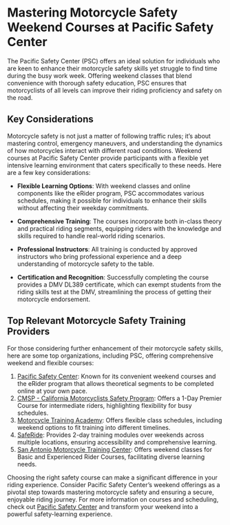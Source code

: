 # Mastering Motorcycle Safety Weekend Courses at Pacific Safety Center

The Pacific Safety Center (PSC) offers an ideal solution for individuals who are keen to enhance their motorcycle safety skills yet struggle to find time during the busy work week. Offering weekend classes that blend convenience with thorough safety education, PSC ensures that motorcyclists of all levels can improve their riding proficiency and safety on the road.

## Key Considerations

Motorcycle safety is not just a matter of following traffic rules; it’s about mastering control, emergency maneuvers, and understanding the dynamics of how motorcycles interact with different road conditions. Weekend courses at Pacific Safety Center provide participants with a flexible yet intensive learning environment that caters specifically to these needs. Here are a few key considerations:

- **Flexible Learning Options**: With weekend classes and online components like the eRider program, PSC accommodates various schedules, making it possible for individuals to enhance their skills without affecting their weekday commitments.

- **Comprehensive Training**: The courses incorporate both in-class theory and practical riding segments, equipping riders with the knowledge and skills required to handle real-world riding scenarios.

- **Professional Instructors**: All training is conducted by approved instructors who bring professional experience and a deep understanding of motorcycle safety to the table.

- **Certification and Recognition**: Successfully completing the course provides a DMV DL389 certificate, which can exempt students from the riding skills test at the DMV, streamlining the process of getting their motorcycle endorsement.

## Top Relevant Motorcycle Safety Training Providers

For those considering further enhancement of their motorcycle safety skills, here are some top organizations, including PSC, offering comprehensive weekend and flexible courses:

1. [Pacific Safety Center](/dir/pacific_safety_center): Known for its convenient weekend courses and the eRider program that allows theoretical segments to be completed online at your own pace. 
2. [CMSP - California Motorcyclists Safety Program](/dir/cmsp_-_california_motorcyclists_safety_program): Offers a 1-Day Premier Course for intermediate riders, highlighting flexibility for busy schedules.
3. [Motorcycle Training Academy](/dir/motorcycle_training_academy): Offers flexible class schedules, including weekend options to fit training into different timelines.
4. [SafeRide](/dir/saferide): Provides 2-day training modules over weekends across multiple locations, ensuring accessibility and comprehensive learning.
5. [San Antonio Motorcycle Training Center](/dir/san_antonio_motorcycle_training_center): Offers weekend classes for Basic and Experienced Rider Courses, facilitating diverse learning needs.

Choosing the right safety course can make a significant difference in your riding experience. Consider Pacific Safety Center’s weekend offerings as a pivotal step towards mastering motorcycle safety and ensuring a secure, enjoyable riding journey. For more information on courses and scheduling, check out [Pacific Safety Center](/dir/pacific_safety_center) and transform your weekend into a powerful safety-learning experience.